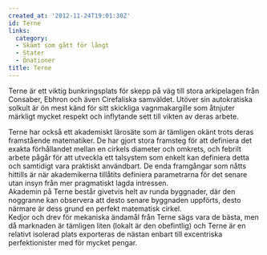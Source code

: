 ```yaml
---
created_at: '2012-11-24T19:01:30Z'
id: Terne
links:
  category:
  - Skämt som gått för långt
  - Stater
  - Önationer
title: Terne
---
```


Terne är ett viktig bunkringsplats för skepp på väg till stora arkipelagen från Consaber, Ebhron och
även Cirefaliska samväldet. Utöver sin autokratiska solkult är ön mest känd för sitt skickliga
vagnmakargille som åtnjuter märkligt mycket respekt och inflytande sett till vikten av deras arbete.

Terne har också ett akademiskt lärosäte som är tämligen okänt trots deras framstående matematiker.
De har gjort stora framsteg för att definiera det exakta förhållandet mellan en cirkels diameter och
omkrets, och febrilt arbete pågår för att utveckla ett talsystem som enkelt kan definiera detta och
samtidigt vara praktiskt användbart. De enda framgångar som nåtts hittills är när akademikerna
tillåtits definiera parametrarna för det senare utan insyn från mer pragmatiskt lagda intressen.\
Akademin på Terne består givetvis helt av runda byggnader, där den noggranne kan observera att desto
senare byggnaden uppförts, desto närmare är dess grund en perfekt matematisk cirkel.\
Kedjor och drev för mekaniska ändamål från Terne sägs vara de bästa, men då marknaden är tämligen
liten (lokalt är den obefintlig) och Terne är en relativt isolerad plats exporteras de nästan enbart
till excentriska perfektionister med för mycket pengar.